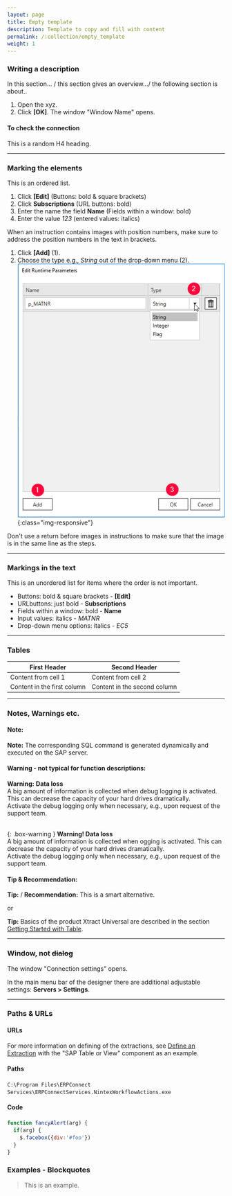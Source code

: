 ```yaml
---
layout: page
title: Empty template 
description: Template to copy and fill with content
permalink: /:collection/empty_template
weight: 1
---
```


### Writing a description
In this section... / this section gives an overview.../ the following section is about..

1. Open the xyz. 
2. Click **[OK]**. The window "Window Name" opens.

#### To check the connection
This is a random H4 heading.

-----------

### Marking the elements
This is an ordered list.
1. Click **[Edit]** (Buttons: bold & square brackets)
2. Click **Subscriptions** (URL buttons: bold)
3. Enter the name the field **Name** (Fields within a window: bold)
4. Enter the value *123* (entered values: italics)

When an instruction contains images with position numbers, make sure to address the position numbers in the text in brackets.
1. Click **[Add]** (1).
2. Choose the type e.g., *String* out of the drop-down menu (2).
![ODP Add parameters](/img/content/odp/odp-settings-add-parameters.png){:class="img-responsive"}

Don't use a return before images in instructions to make sure that the image is in the same line as the steps.

------

### Markings in the text
This is an unordered list for items where the order is not important.
- Buttons: bold & square brackets - **[Edit]** 
- URLbuttons: just bold - **Subscriptions**
- Fields within a window: bold - **Name** 
- Input values: italics - *MATNR*
- Drop-down menu options: italics - *EC5* 

------

### Tables

First Header | Second Header
------------ | -------------
Content from cell 1 | Content from cell 2
Content in the first column | Content in the second column

------

### Notes, Warnings etc.

#### Note:
<div class="alert alert-info">
  <i class="fas fa-info-circle"></i> <strong>Note:</strong> The corresponding SQL command is generated dynamically and executed on the SAP server.</div>

#### Warning - not typical for function descriptions:
<div class="alert alert-warning">
  <i class="fas fa-exclamation-triangle"></i> <strong>Warning:</strong> 
  <!--Type & source of the problem, use bold and <br> --> <strong>Data loss</strong> <br>
  <!--- Cause with an explanation of the threat + <br>: ---> A big amount of information is collected when debug logging is activated. This can decrease the capacity of your hard drives dramatically.<br>
  <!---Remedy:--> Activate the debug logging only when necessary, e.g., upon request of the support team.
</div><br>

{: .box-warning }
**Warning! Data loss**<br>
A big amount of information is collected when ogging is activated. This can decrease the capacity of your hard drives dramatically.<br>
Activate the debug logging only when necessary, e.g., upon request of the support team.

#### Tip & Recommendation:
**Tip:** / **Recommendation:** This is a smart alternative. <br>

or <br>

<div class="alert alert-success">
  <i class="fas fa-lightbulb"></i> <strong>Tip:</strong> Basics of the product Xtract Universal are described in the section <a href= "https://help.theobald-software.com/en/xtract-universal/getting-started-table" class="alert-link">Getting Started with Table</a>.<br>
</div>

------

### Window, not ~~dialog~~

The window "Connection settings" opens.
<!--Die Bezeichnungen der Fenster soll in Anführungszeichen gesetzt werden-->
In the main menu bar of the designer there are additional adjustable settings:   **Servers > Settings**.
<!--Mit dem Symbol ">" können Menusprünge ausgedrückt werden-->

----

### Paths & URLs

#### URLs
For more information on defining of the extractions, see [Define an Extraction](https://help.theobald-software.com/en/xtract-universal/getting-started-table/define-a-table-extraction) with the "SAP Table or View" component as an example.

#### Paths
`C:\Program Files\ERPConnect Services\ERPConnectServices.NintexWorkflowActions.exe`
#### Code
```javascript
function fancyAlert(arg) {
  if(arg) {
    $.facebox({div:'#foo'})
  }
}
```
### Examples - Blockquotes

>This is an example.



